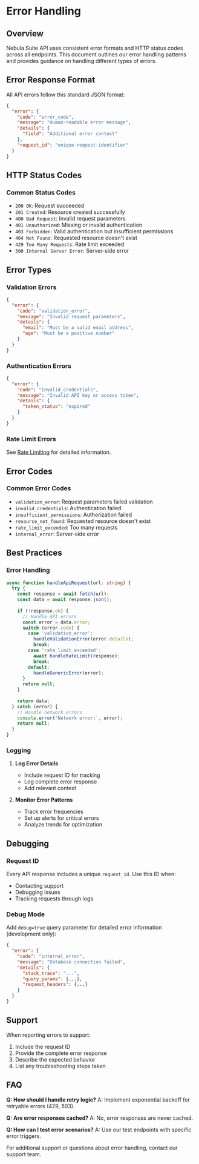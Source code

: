 # Error Handling

## Overview

Nebula Suite API uses consistent error formats and HTTP status codes across all endpoints. This document outlines our error handling patterns and provides guidance on handling different types of errors.

## Error Response Format

All API errors follow this standard JSON format:

```json
{
  "error": {
    "code": "error_code",
    "message": "Human-readable error message",
    "details": {
      "field": "Additional error context"
    },
    "request_id": "unique-request-identifier"
  }
}
```

## HTTP Status Codes

### Common Status Codes

- `200 OK`: Request succeeded
- `201 Created`: Resource created successfully
- `400 Bad Request`: Invalid request parameters
- `401 Unauthorized`: Missing or invalid authentication
- `403 Forbidden`: Valid authentication but insufficient permissions
- `404 Not Found`: Requested resource doesn't exist
- `429 Too Many Requests`: Rate limit exceeded
- `500 Internal Server Error`: Server-side error

## Error Types

### Validation Errors

```json
{
  "error": {
    "code": "validation_error",
    "message": "Invalid request parameters",
    "details": {
      "email": "Must be a valid email address",
      "age": "Must be a positive number"
    }
  }
}
```

### Authentication Errors

```json
{
  "error": {
    "code": "invalid_credentials",
    "message": "Invalid API key or access token",
    "details": {
      "token_status": "expired"
    }
  }
}
```

### Rate Limit Errors

See [Rate Limiting](./rate-limiting.md) for detailed information.

## Error Codes

### Common Error Codes

- `validation_error`: Request parameters failed validation
- `invalid_credentials`: Authentication failed
- `insufficient_permissions`: Authorization failed
- `resource_not_found`: Requested resource doesn't exist
- `rate_limit_exceeded`: Too many requests
- `internal_error`: Server-side error

## Best Practices

### Error Handling

```typescript
async function handleApiRequest(url: string) {
  try {
    const response = await fetch(url);
    const data = await response.json();
    
    if (!response.ok) {
      // Handle API errors
      const error = data.error;
      switch (error.code) {
        case 'validation_error':
          handleValidationError(error.details);
          break;
        case 'rate_limit_exceeded':
          await handleRateLimit(response);
          break;
        default:
          handleGenericError(error);
      }
      return null;
    }
    
    return data;
  } catch (error) {
    // Handle network errors
    console.error('Network error:', error);
    return null;
  }
}
```

### Logging

1. **Log Error Details**
   - Include request ID for tracking
   - Log complete error response
   - Add relevant context

2. **Monitor Error Patterns**
   - Track error frequencies
   - Set up alerts for critical errors
   - Analyze trends for optimization

## Debugging

### Request ID

Every API response includes a unique `request_id`. Use this ID when:
- Contacting support
- Debugging issues
- Tracking requests through logs

### Debug Mode

Add `debug=true` query parameter for detailed error information (development only):

```json
{
  "error": {
    "code": "internal_error",
    "message": "Database connection failed",
    "details": {
      "stack_trace": "...",
      "query_params": {...},
      "request_headers": {...}
    }
  }
}
```

## Support

When reporting errors to support:

1. Include the request ID
2. Provide the complete error response
3. Describe the expected behavior
4. List any troubleshooting steps taken

## FAQ

**Q: How should I handle retry logic?**
A: Implement exponential backoff for retryable errors (429, 503).

**Q: Are error responses cached?**
A: No, error responses are never cached.

**Q: How can I test error scenarios?**
A: Use our test endpoints with specific error triggers.

For additional support or questions about error handling, contact our support team.